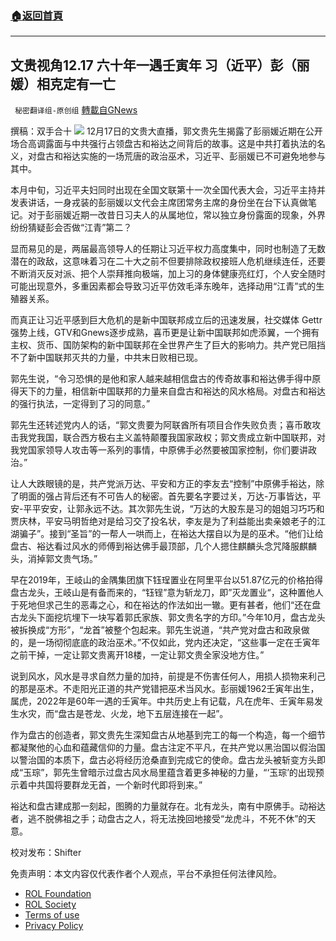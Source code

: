 ###  [:house:返回首頁](https://github.com/ourhimalayas/txt)
---


## 文贵视角12.17 六十年一遇壬寅年 习（近平）彭（丽媛）相克定有一亡
` 秘密翻译组-原创组` [轉載自GNews](https://gnews.org/zh-hans/1774016/)

撰稿：双手合十
![](https://assets.gnews.org/wp-content/uploads/2021/12/Pic的ture1-1.png)
12月17日的文贵大直播，郭文贵先生揭露了彭丽媛近期在公开场合高调露面与中共强行占领盘古和裕达之间背后的故事。这是中共打着执法的名义，对盘古和裕达实施的一场荒唐的政治巫术，习近平、彭丽媛已不可避免地参与其中。

本月中旬，习近平夫妇同时出现在全国文联第十一次全国代表大会，习近平主持并发表讲话，一身戎装的彭丽媛以文代会主席团常务主席的身份坐在台下认真做笔记。对于彭丽媛近期一改昔日习夫人的从属地位，常以独立身份露面的现象，外界纷纷猜疑彭会否做“江青”第二？

显而易见的是，两届最高领导人的任期让习近平权力高度集中，同时也制造了无数潜在的政敌，这意味着习在二十大之前不但要排除政权接班人危机继续连任，还要不断消灭反对派、把个人崇拜推向极端，加上习的身体健康亮红灯，个人安全随时可能出现意外，多重因素都会导致习近平仿效毛泽东晚年，选择动用“江青”式的生殖器关系。

而真正让习近平感到巨大危机的是新中国联邦成立后的迅速发展，社交媒体 Gettr强势上线，GTV和Gnews逐步成熟，喜币更是让新中国联邦如虎添翼，一个拥有主权、货币、国防架构的新中国联邦在全世界产生了巨大的影响力。共产党已阻挡不了新中国联邦灭共的力量，中共末日败相已现。

郭先生说，“令习恐惧的是他和家人越来越相信盘古的传奇故事和裕达佛手得中原得天下的力量，相信新中国联邦的力量来自盘古和裕达的风水格局。对盘古和裕达的强行执法，一定得到了习的同意。”

郭先生还转述党内人的话，“郭文贵要为阿联酋所有项目合作失败负责；喜币敢攻击我党我国，联合西方极右主义盖特颠覆我国家政权；郭文贵成立新中国联邦，对我党国家领导人攻击等一系列的事情，中原佛手必然要被国家控制，你们要讲政治。”

让人大跌眼镜的是，共产党派万达、平安和方正的李友去“控制”中原佛手裕达，除了明面的强占背后还有不可告人的秘密。首先要名字要过关，万达-万事皆达，平安-平平安安，让郭永远不达。其次郭先生说，“万达的大股东是习的姐姐习巧巧和贾庆林，平安马明哲绝对是给习交了投名状，李友是为了利益能出卖亲娘老子的江湖骗子”。接到“圣旨”的一帮人一哄而上，在裕达大摆自以为是的巫术。“他们让给盘古、裕达看过风水的师傅到裕达佛手最顶部，几个人摁住麒麟头念咒降服麒麟头，消掉郭文贵气场。”

早在2019年，王岐山的金隅集团旗下钰珵置业在阿里平台以51.87亿元的价格拍得盘古龙头，王岐山是有备而来的，“钰锃”意为斩龙刀，即”灭龙置业“，这种置他人于死地但求己生的恶毒之心，和在裕达的作法如出一辙。更有甚者，他们“还在盘古龙头下面挖坑埋下一块写着郭氏家族、郭文贵名字的方印。”今年10月，盘古龙头被拆换成“方形”，“龙首”被整个包起来。郭先生说道，“共产党对盘古和政泉做的，是一场彻彻底底的政治巫术。”不仅如此，党内还决定，“这些事一定在壬寅年之前干掉，一定让郭文贵离开18楼，一定让郭文贵全家没地方住。”

说到风水，风水是寻求自然力量的加持，前提是不伤害任何人，用损人损物来利己的那是巫术。不走阳光正道的共产党错把巫术当风水。彭丽媛1962壬寅年出生，属虎，2022年是60年一遇的壬寅年。中共历史上有记载，凡在虎年、壬寅年易发生水灾，而“盘古是苍龙、火龙，地下五层连接在一起”。

作为盘古的创造者，郭文贵先生深知盘古从地基到完工的每一个构造，每一个细节都凝聚他的心血和蕴藏信仰的力量。盘古注定不平凡，在共产党以黑治国以假治国以警治国的本质下，盘古必将经历沧桑直到完成它的使命。盘古龙头被斩变方头即成“玉琮”，郭先生曾暗示过盘古风水局里蕴含着更多神秘的力量，“‘玉琮’的出现预示着中共国将要群龙无首，一个新时代即将到来。”

裕达和盘古建成那一刻起，图腾的力量就存在。北有龙头，南有中原佛手。动裕达者，逃不脱佛祖之手；动盘古之人，将无法挽回地接受“龙虎斗，不死不休”的天意。

校对发布：Shifter

 

免责声明：本文内容仅代表作者个人观点，平台不承担任何法律风险。

- [ROL Foundation](https://rolfoundation.org/)
- [ROL Society](https://rolsociety.org/)
- [Terms of use](https://gnews.org/terms-of-use-3/)
- [Privacy Policy](https://gnews.org/privacy-policy/)

